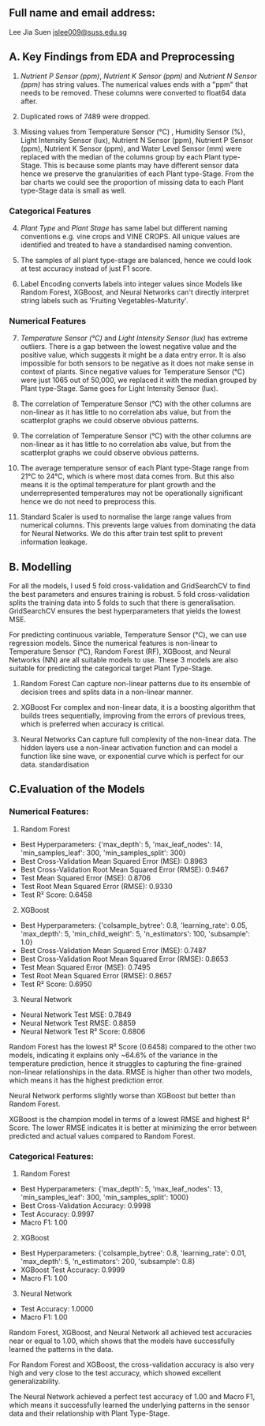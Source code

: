 ## Full name and email address:
Lee Jia Suen 
jslee009@suss.edu.sg 


## A. Key Findings from EDA and Preprocessing 

1. *Nutrient P Sensor (ppm)*, *Nutrient K Sensor (ppm)* and *Nutrient N Sensor (ppm)* has string values. The numerical values ends with a "ppm"  that needs to be removed. These columns were converted to float64 data after.
   
2. Duplicated rows of 7489 were dropped.
   
3. Missing values from Temperature Sensor (°C) , Humidity Sensor (%), Light Intensity Sensor (lux), Nutrient N Sensor (ppm), Nutrient P Sensor (ppm), Nutrient K Sensor (ppm), and Water Level Sensor (mm) were replaced with the median of the columns group by each Plant type-Stage. This is because some plants may have different sensor data hence we preserve the granularities of each Plant type-Stage. From the bar charts we could see the proportion of missing data to each Plant type-Stage data is small as well. 

### Categorical Features

4. *Plant Type* and *Plant Stage* has same label but different naming conventions e.g. vine crops and  VINE CROPS. All unique values are identified and treated to have a standardised naming convention.
   
5. The samples of all plant type-stage are balanced, hence we could look at test accuracy instead of just F1 score.
   
6. Label Encoding converts labels into integer values since Models like Random Forest, XGBoost, and Neural Networks can't directly interpret string labels such as 'Fruiting Vegetables-Maturity'.
   
### Numerical Features

7. *Temperature Sensor (°C)* and *Light Intensity Sensor (lux)* has extreme outliers. There is a gap between the lowest negative value and the positive value, which suggests it might be a data entry error. It is also impossible for both sensors to be negative as it does not make sense in context of plants. Since negative values for Temperature Sensor (°C) were just 1065 out of 50,000, we replaced it with the median grouped by Plant type-Stage. Same goes for Light Intensity Sensor (lux).
   
8. The correlation of Temperature Sensor (°C) with the other columns are non-linear as it has little to no correlation abs value, but from the scatterplot graphs we could observe obvious patterns.
   
9. The correlation of Temperature Sensor (°C) with the other columns are non-linear as it has little to no correlation abs value, but from the scatterplot graphs we could observe obvious patterns.
   
10. The average temperature sensor of each Plant type-Stage range from 21°C to 24°C, which is where most data comes from. But this also means it is the optimal temperature for plant growth and the underrepresented temperatures may not be operationally significant hence we do not need to preprocess this. 

11. Standard Scaler is used to normalise the large range values from numerical columns. This prevents large values from dominating the data for Neural Networks. We do this after train test split to prevent information leakage.

## B. Modelling

For all the models, I used 5 fold cross-validation and GridSearchCV to find the best parameters and ensures training is robust. 5 fold cross-validation splits the training data into 5 folds to such that there is generalisation. GridSearchCV ensures the best hyperparameters that yields the lowest MSE.

For predicting continuous variable, Temperature Sensor (°C), we can use regression models. 
Since the numerical features is non-linear to Temperature Sensor (°C), Random Forest (RF), XGBoost, and Neural Networks (NN) are all suitable models to use. These 3 models are also suitable for predicting the categorical target Plant Type-Stage.

1. Random Forest
Can capture non-linear patterns due to its ensemble of decision trees and splits data in a non-linear manner.

2. XGBoost
For complex and non-linear data, it is a boosting algorithm that builds trees sequentially, improving from the errors of previous trees, which is preferred when accuracy is critical.

3. Neural Networks
Can capture full complexity of the non-linear data. The hidden layers use a non-linear activation function and can model a function like sine wave, or exponential curve which is perfect for our data.
standardisation

## C.Evaluation of the Models 

### Numerical Features:

1. Random Forest
   
- Best Hyperparameters: {'max_depth': 5, 'max_leaf_nodes': 14, 'min_samples_leaf': 300, 'min_samples_split': 300}
- Best Cross-Validation Mean Squared Error (MSE): 0.8963
- Best Cross-Validation Root Mean Squared Error (RMSE): 0.9467
- Test Mean Squared Error (MSE): 0.8706
- Test Root Mean Squared Error (RMSE): 0.9330
- Test R² Score: 0.6458

2. XGBoost
   
- Best Hyperparameters: {'colsample_bytree': 0.8, 'learning_rate': 0.05, 'max_depth': 5, 'min_child_weight': 5, 'n_estimators': 100, 'subsample': 1.0}
- Best Cross-Validation Mean Squared Error (MSE): 0.7487
- Best Cross-Validation Root Mean Squared Error (RMSE): 0.8653
- Test Mean Squared Error (MSE): 0.7495
- Test Root Mean Squared Error (RMSE): 0.8657
- Test R² Score: 0.6950

3. Neural Network
   
- Neural Network Test MSE: 0.7849
- Neural Network Test RMSE: 0.8859
- Neural Network Test R² Score: 0.6806

Random Forest has the lowest R² Score (0.6458) compared to the other two models, indicating it explains only ~64.6% of the variance in the temperature prediction, hence it struggles to capturing the fine-grained non-linear relationships in the data. RMSE is higher than other two models, which means it has the highest prediction error. 

Neural Network performs slightly worse than XGBoost but better than Random Forest.

XGBoost is the champion model in terms of a lowest RMSE and highest R² Score. The lower RMSE indicates it is better at minimizing the error between predicted and actual values compared to Random Forest.

### Categorical Features:

1. Random Forest

- Best Hyperparameters: {'max_depth': 5, 'max_leaf_nodes': 13, 'min_samples_leaf': 300, 'min_samples_split': 1000}
- Best Cross-Validation Accuracy: 0.9998
- Test Accuracy: 0.9997
- Macro F1: 1.00
  
2. XGBoost

- Best Hyperparameters: {'colsample_bytree': 0.8, 'learning_rate': 0.01, 'max_depth': 5, 'n_estimators': 200, 'subsample': 0.8}
- XGBoost Test Accuracy: 0.9999
- Macro F1: 1.00

3. Neural Network 
- Test Accuracy: 1.0000
- Macro F1: 1.00

Random Forest, XGBoost, and Neural Network all achieved test accuracies near or equal to 1.00, which shows that the models have successfully learned the patterns in the data.

For Random Forest and XGBoost, the cross-validation accuracy is also very high and very close to the test accuracy, which showed excellent generalizability.

The Neural Network achieved a perfect test accuracy of 1.00 and Macro F1, which means it successfully learned the underlying patterns in the sensor data and their relationship with Plant Type-Stage. 


